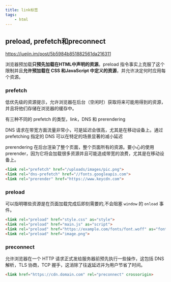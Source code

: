 ```yaml
---
title: link标签
tags:
    - html
---
```


## preload,  prefetch和preconnect

<https://juejin.im/post/5b5984b851882561da216311>

浏览器预加载**只预先加载在HTML中声明的资源**。preload 指令事实上克服了这个限制并且**允许预加载在 CSS 和JavaScript 中定义的资源**，并允许决定何时应用每个资源。

### prefetch

低优先级的资源提示，允许浏览器在后台（空闲时）获取将来可能用得到的资源，并且将他们存储在浏览器的缓存中。

有三种不同的 prefetch 的类型，link，DNS 和 prerendering

DNS 请求在带宽方面流量非常小，可是延迟会很高，尤其是在移动设备上。通过 prefetching 指定的 DNS 可以在特定的场景显著的减小延迟

prerendering 在后台渲染了整个页面，整个页面所有的资源。要小心的使用 prerender，因为它将会加载很多资源并且可能造成带宽的浪费，尤其是在移动设备上。

```html
<link rel="prefetch" href="/uploads/images/pic.png">
<link rel="dns-prefetch" href="//fonts.googleapis.com">
<link rel="prerender" href="https://www.keycdn.com">
```

### preload

可以指明哪些资源是在页面加载完成后即刻需要的,不会阻塞 `window` 的 `onload` 事件。

```html
<link rel="preload" href="style.css" as="style">
<link rel="preload" href="main.js" as="script">
<link rel="preload" href="https://example.com/fonts/font.woff" as="font" crossorigin>
<link rel="preload" href="image.png">
```

### preconnect

允许浏览器在一个 HTTP 请求正式发给服务器前预先执行一些操作，这包括 DNS 解析，TLS 协商，TCP 握手，这消除了往返延迟并为用户节省了时间。

```html
<link href="https://cdn.domain.com" rel="preconnect" crossorigin>
```
